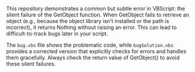 This repository demonstrates a common but subtle error in VBScript: the silent failure of the GetObject function.  When GetObject fails to retrieve an object (e.g., because the object library isn't installed or the path is incorrect), it returns Nothing without raising an error. This can lead to difficult-to-track bugs later in your script.

The `bug.vbs` file shows the problematic code, while `bugSolution.vbs` provides a corrected version that explicitly checks for errors and handles them gracefully.  Always check the return value of GetObject() to avoid these silent failures.